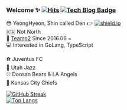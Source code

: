 ### Welcome ✨ [![Hits](https://hits.seeyoufarm.com/api/count/incr/badge.svg?url=https%3A%2F%2Fgithub.com%2FshinYeongHyeon&count_bg=%2379C83D&title_bg=%23555555&icon=smugmug.svg&icon_color=%23E7E7E7&title=hits&edge_flat=false)](https://hits.seeyoufarm.com) [![Tech Blog Badge](https://img.shields.io/badge/dev-blog-lightgrey)](https://den-shin.tistory.com)

😳 YeongHyeon, Shin called Den 👉 [![shield.io](https://img.shields.io/static/v1?label=wantToBe&message=Gopher&color=critical)](https://img.shields.io/static/v1?label=wantToBe&message=Gopher&color=critical)  
🇰🇷 Not North  
💼 [Teamo2](http://teamo2.kr) Since 2016.06 ~  
💻 Interested in GoLang, TypeScript  
  
⚽ Juventus FC  
🏀 Utah Jazz  
⚾ Doosan Bears & LA Angels  
🏈 Kansas City Chiefs  

[![GitHub Streak](https://github-readme-streak-stats.herokuapp.com/?user=shinYeongHyeon&theme=flag-india)](https://github.com/DenverCoder1/github-readme-streak-stats)  
[![Top Langs](https://github-readme-stats.vercel.app/api/top-langs/?username=shinYeongHyeon&hide=html,css&layout=compact&langs_count=8&exclude_repo=shinYeongHyeon.github.io)](https://github.com/anuraghazra/github-readme-stats)

